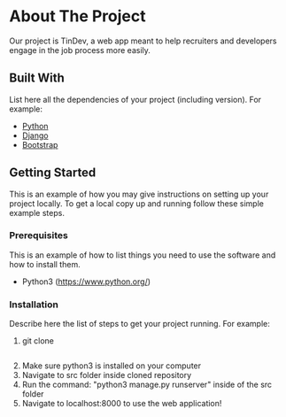 # About The Project

Our project is TinDev, a web app meant to help recruiters and developers engage in the job process more easily. 

## Built With
List here all the dependencies of your project (including version). For example:

* [Python](https://www.python.org/)
* [Django](https://www.djangoproject.com/)
* [Bootstrap](https://getbootstrap.com)

## Getting Started

This is an example of how you may give instructions on setting up your project locally.
To get a local copy up and running follow these simple example steps.

### Prerequisites

This is an example of how to list things you need to use the software and how to install them.
* Python3 (https://www.python.org/)

### Installation

Describe here the list of steps to get your project running. For example:
1. git clone 
   ```git clone https://github.com/github_username/repo_name.git
   ```
2. Make sure python3 is installed on your computer
3. Navigate to src folder inside cloned repository
4. Run the command: "python3 manage.py runserver" inside of the src folder
5. Navigate to localhost:8000 to use the web application!
